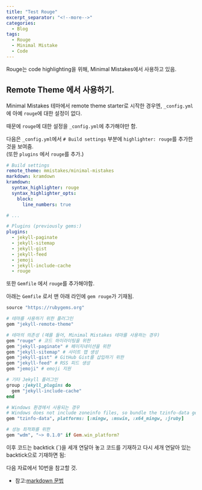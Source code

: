 ```yaml
---
title: "Test Rouge"
excerpt_separator: "<!--more-->"
categories:
  - Blog
tags:
  - Rouge
  - Minimal Mistake
  - Code
---
```


Rouge는 code highlighting을 위해, Minimal Mistakes에서 사용하고 있음.

<!--more-->

## Remote Theme 에서 사용하기.

Minimal Mistakes 테마에서 remote theme starter로 시작한 경우엔, `_config.yml` 에 아예 `rouge`에 대한 설정이 없다.

때문에 `rouge`에 대한 설정을 `_config.yml`에 추가해야만 함.

다음은 `_config.yml`에서 `# Build settings` 부분에 `highlighter: rouge`를 추가한 것을 보여줌.  
(또한 `plugins` 에서 `rouge`를 추가.)

```yml
# Build settings
remote_theme: mmistakes/minimal-mistakes
markdown: kramdown
kramdown:
  syntax_highlighter: rouge
  syntax_highlighter_opts:
    block:
      line_numbers: true

# ...

# Plugins (previously gems:)
plugins:
  - jekyll-paginate
  - jekyll-sitemap
  - jekyll-gist
  - jekyll-feed
  - jemoji
  - jekyll-include-cache
  - rouge
```

또한 `Gemfile` 에서 `rouge`를 추가해야함.

아래는 `Gemfile` 로서 맨 아래 라인에 `gem rouge`가 기재됨.

```ruby
source "https://rubygems.org"

# 테마를 사용하기 위한 플러그인
gem "jekyll-remote-theme"

# 테마의 의존성 (예를 들어, Minimal Mistakes 테마를 사용하는 경우)
gem "rouge" # 코드 하이라이팅을 위한
gem "jekyll-paginate" # 페이지네이션을 위한
gem "jekyll-sitemap" # 사이트 맵 생성
gem "jekyll-gist" # GitHub Gist를 삽입하기 위한
gem "jekyll-feed" # RSS 피드 생성
gem "jemoji" # emoji 지원

# 기타 Jekyll 플러그인
group :jekyll_plugins do
  gem "jekyll-include-cache"
end

# Windows 환경에서 사용되는 경우
# Windows does not include zoneinfo files, so bundle the tzinfo-data gem
gem "tzinfo-data", platforms: [:mingw, :mswin, :x64_mingw, :jruby]

# 성능 최적화를 위한
gem "wdm", "~> 0.1.0" if Gem.win_platform?
```

이후 코드는 backtick (`)을 세개 연달아 놓고 코드를 기재하고 다시 세개 연달아 있는 backtick으로 기재하면 됨:

다음 자료에서 10번을 참고할 것.

* 참고:[markdown 문법](https://dsaint31.tistory.com/205)


